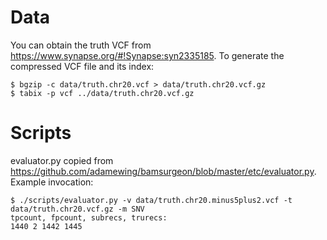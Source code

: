 Data
====
You can obtain the truth VCF from https://www.synapse.org/#!Synapse:syn2335185.
To generate the compressed VCF file and its index:
```
$ bgzip -c data/truth.chr20.vcf > data/truth.chr20.vcf.gz
$ tabix -p vcf ../data/truth.chr20.vcf.gz
```

Scripts
=======
evaluator.py copied from https://github.com/adamewing/bamsurgeon/blob/master/etc/evaluator.py.
Example invocation:
```
$ ./scripts/evaluator.py -v data/truth.chr20.minus5plus2.vcf -t data/truth.chr20.vcf.gz -m SNV
tpcount, fpcount, subrecs, trurecs:
1440 2 1442 1445
```
